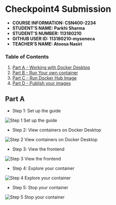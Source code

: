 # Checkpoint4 Submission

- **COURSE INFORMATION: CSN400-2234**
- **STUDENT’S NAME: Parkhi Sharma**
- **STUDENT'S NUMBER: 113180210**
- **GITHUB USER ID: 113180210-myseneca**
- **TEACHER’S NAME: Atoosa Nasiri**

### Table of Contents
1. [Part A - Working with Docker Desktop](#part-a)
2. [Part B - Run Your own container](#part-b)
3. [Part C - Run Docker Hub Image](#part-c)
4. [Part D - Publish your images](#part-d)

## Part A 

- Step 1: Set up the guide

![Step 1 Set up the guide](https://github.com/113180210-myseneca/CSN400-Capstone/assets/133024891/7502e0b0-ea4a-4d00-992a-29409ac1f901)


- Step 2: View containers on Docker Desktop


![Step 2 View containers on Docker Desktop](https://github.com/113180210-myseneca/CSN400-Capstone/assets/133024891/6f0ec4d8-a10c-47b2-a162-110887ae67ec)


- Step 3: View the frontend

![Step 3 View the frontend](https://github.com/113180210-myseneca/CSN400-Capstone/assets/133024891/d5a3f8ee-7463-4dbc-9780-f212897886e0)


- Step 4: Explore your container

![Step 4 Explore your container](https://github.com/113180210-myseneca/CSN400-Capstone/assets/133024891/c4e3ede9-4ac4-4b0d-9ce5-3c5b6df56dcf)


- Step 5: Stop your container

![Step 5 Stop your container](https://github.com/113180210-myseneca/CSN400-Capstone/assets/133024891/e1326e64-b80b-48e2-a5a6-3cc30f650271)
